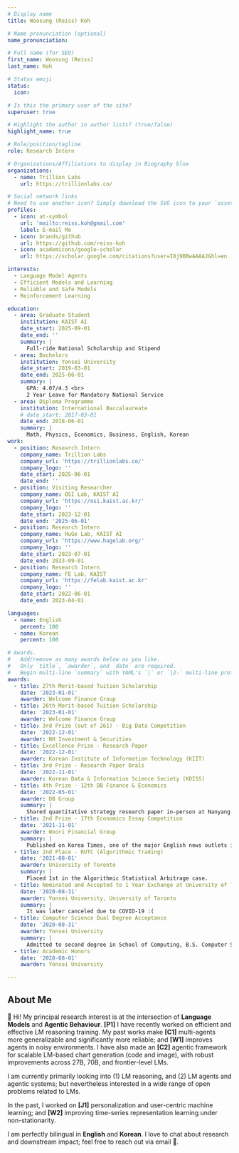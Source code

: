 ```yaml
---
# Display name
title: Woosung (Reiss) Koh

# Name pronunciation (optional)
name_pronunciation: 

# Full name (for SEO)
first_name: Woosung (Reiss)
last_name: Koh

# Status emoji
status:
  icon: 

# Is this the primary user of the site?
superuser: true

# Highlight the author in author lists? (true/false)
highlight_name: true

# Role/position/tagline
role: Research Intern

# Organizations/Affiliations to display in Biography blox
organizations:
  - name: Trillion Labs
    url: https://trillionlabs.co/

# Social network links
# Need to use another icon? Simply download the SVG icon to your `assets/media/icons/` folder.
profiles:
  - icon: at-symbol
    url: 'mailto:reiss.koh@gmail.com'
    label: E-mail Me
  - icon: brands/github
    url: https://github.com/reiss-koh
  - icon: academicons/google-scholar
    url: https://scholar.google.com/citations?user=I8j9BBwAAAAJ&hl=en

interests:
  - Language Model Agents
  - Efficient Models and Learning
  - Reliable and Safe Models
  - Reinforcement Learning

education:
  - area: Graduate Student
    institution: KAIST AI
    date_start: 2025-09-01
    date_end: ''
    summary: |
      Full-ride National Scholarship and Stipend
  - area: Bachelors
    institution: Yonsei University
    date_start: 2019-03-01
    date_end: 2025-06-01
    summary: |
      GPA: 4.07/4.3 <br>
      2 Year Leave for Mandatory National Service
  - area: Diploma Programme
    institution: International Baccalaureate
    # date_start: 2017-03-01
    date_end: 2018-06-01
    summary: |
      Math, Physics, Economics, Business, English, Korean
work:
  - position: Research Intern
    company_name: Trillion Labs
    company_url: 'https://trillionlabs.co/'
    company_logo: ''
    date_start: 2025-06-01
    date_end: ''
  - position: Visiting Researcher
    company_name: OSI Lab, KAIST AI
    company_url: 'https://osi.kaist.ac.kr/'
    company_logo: ''
    date_start: 2023-12-01
    date_end: '2025-06-01'
  - position: Research Intern
    company_name: HuGe Lab, KAIST AI
    company_url: 'https://www.hugelab.org/'
    company_logo: ''
    date_start: 2023-07-01
    date_end: 2023-09-01
  - position: Research Intern
    company_name: FE Lab, KAIST
    company_url: 'https://felab.kaist.ac.kr'
    company_logo: ''
    date_start: 2022-06-01
    date_end: 2023-04-01

languages:
  - name: English
    percent: 100
  - name: Korean
    percent: 100

# Awards.
#   Add/remove as many awards below as you like.
#   Only `title`, `awarder`, and `date` are required.
#   Begin multi-line `summary` with YAML's `|` or `|2-` multi-line prefix and indent 2 spaces below.
awards:
  - title: 27th Merit-based Tuition Scholarship
    date: '2023-01-01'
    awarder: Welcome Finance Group
  - title: 26th Merit-based Tuition Scholarship
    date: '2023-01-01'
    awarder: Welcome Finance Group
  - title: 3rd Prize (out of 261) - Big Data Competition
    date: '2022-12-01'
    awarder: NH Investment & Securities
  - title: Excellence Prize - Research Paper
    date: '2022-12-01'
    awarder: Korean Institute of Information Technology (KIIT) 
  - title: 3rd Prize - Research Paper Orals
    date: '2022-11-01'
    awarder: Korean Data & Information Science Society (KDISS)
  - title: 4th Prize - 12th DB Finance & Economics
    date: '2022-05-01'
    awarder: DB Group
    summary: |
      Shared quantitative strategy research paper in-person at Nanyang Technology University (NTU). Received scholarship and full sponsored trip to Singapore. 
  - title: 2nd Prize - 17th Economics Essay Competition
    date: '2021-11-01'
    awarder: Woori Financial Group
    summary: |
      Published on Korea Times, one of the major English news outlets in Korea (founded in 1950).
  - title: 2nd Place - RUTC (Algorithmic Trading)
    date: '2021-08-01'
    awarder: University of Toronto
    summary: |
      Placed 1st in the Algorithmic Statistical Arbitrage case.
  - title: Nominated and Accepted to 1 Year Exchange at University of Toronto
    date: '2020-08-31'
    awarder: Yonsei University, University of Toronto
    summary: |
      It was later canceled due to COVID-19 :(
  - title: Computer Science Dual Degree Acceptance
    date: '2020-08-31'
    awarder: Yonsei University
    summary: |
      Admitted to second degree in School of Computing, B.S. Computer Science. This was the earliest possible dual degree admission for my cohort, and is always very competitive. However, I later retracted this as it was unclear how it was helping my AI/ML research career. 
  - title: Academic Honors
    date: '2020-08-01'
    awarder: Yonsei University

---
```


## About Me

👋 Hi! My principal research interest is at the intersection of **Language Models** and **Agentic Behaviour**. **&#91;P1&#93;** I have recently worked on efficient and effective LM reasoning training. My past works make **&#91;C1&#93;** multi-agents more generalizable and significantly more reliable; and **&#91;W1&#93;** improves agents in noisy environments. I have also made an **&#91;C2&#93;** agentic framework for scalable LM-based chart generation (code and image), with robust improvements across 27B, 70B, and frontier-level LMs. 

I am currently primarily looking into (1) LM reasoning, and (2) LM agents and agentic systems; but nevertheless interested in a wide range of open problems related to LMs.

In the past, I worked on **&#91;J1&#93;** personalization and user-centric machine learning; and **&#91;W2&#93;** improving time-series representation learning under non-stationarity.

I am perfectly bilingual in **English** and **Korean**. I love to chat about research and downstream impact; feel free to reach out via email 📧.